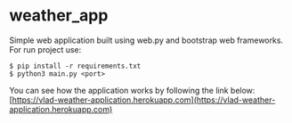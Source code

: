# weather_app
Simple web application built using web.py and
bootstrap web frameworks.
For run project use:
```angular2html
$ pip install -r requirements.txt
$ python3 main.py <port>
```
You can see how the application works by following the link below:
[https://vlad-weather-application.herokuapp.com](https://vlad-weather-application.herokuapp.com)


